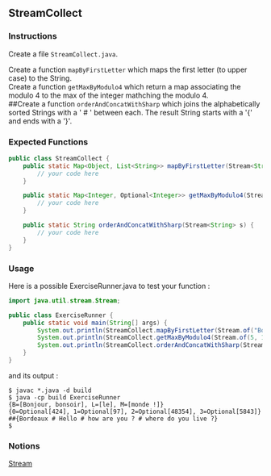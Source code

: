 ## StreamCollect

### Instructions

Create a file `StreamCollect.java`.

Create a function `mapByFirstLetter` which maps the first letter (to upper case) to the String.  
Create a function `getMaxByModulo4` which return a map associating the modulo 4 to the max of the integer mathching the modulo 4.  
##Create a function `orderAndConcatWithSharp` which joins the alphabetically sorted Strings with a ' # ' between each. The result String starts with a '{' and ends with a '}'.

### Expected Functions

```java
public class StreamCollect {
    public static Map<Object, List<String>> mapByFirstLetter(Stream<String> s) {
        // your code here
    }

    public static Map<Integer, Optional<Integer>> getMaxByModulo4(Stream<Integer> s) {
        // your code here
    }

    public static String orderAndConcatWithSharp(Stream<String> s) {
        // your code here
    }
}
```

### Usage

Here is a possible ExerciseRunner.java to test your function :

```java
import java.util.stream.Stream;

public class ExerciseRunner {
    public static void main(String[] args) {
        System.out.println(StreamCollect.mapByFirstLetter(Stream.of("Bonjour", "le", "monde !", "bonsoir")));
        System.out.println(StreamCollect.getMaxByModulo4(Stream.of(5, 12, 32, 4, 9, 17, 98, 424, 97, 5843, 48354)));
        System.out.println(StreamCollect.orderAndConcatWithSharp(Stream.of("Hello", "how are you ?", "where do you live ?", "Bordeaux")));
    }
}
```

and its output :

```shell
$ javac *.java -d build
$ java -cp build ExerciseRunner
{B=[Bonjour, bonsoir], L=[le], M=[monde !]}
{0=Optional[424], 1=Optional[97], 2=Optional[48354], 3=Optional[5843]}
##{Bordeaux # Hello # how are you ? # where do you live ?}
$
```

### Notions

[Stream](https://docs.oracle.com/en/java/javase/17/docs/api/java.base/java/util/stream/Stream.html)
